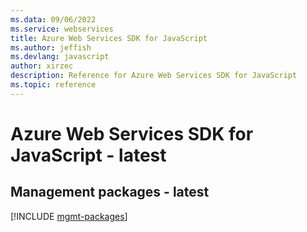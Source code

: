 ```yaml
---
ms.data: 09/06/2022
ms.service: webservices
title: Azure Web Services SDK for JavaScript
ms.author: jeffish
ms.devlang: javascript
author: xirzec
description: Reference for Azure Web Services SDK for JavaScript
ms.topic: reference
---
```

# Azure Web Services SDK for JavaScript - latest

## Management packages - latest
[!INCLUDE [mgmt-packages](web-services-mgmt-index.md)]